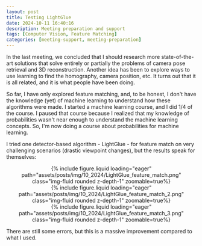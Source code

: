 ```yaml
---
layout: post
title: Testing LightGlue
date: 2024-10-11 16:40:16
description: Meeting preparation and support
tags: [Computer Vision, Feature Matching]
categories: [meeting-support, meeting-preparation]
---
```


In the last meeting, we concluded that I should research more state-of-the-art solutions that solve entirely or partially the problems of camera pose retrieval and 3D reconstruction. Another idea has been to explore ways to use learning to find the homography, camera position, etc. It turns out that it is all related, and it is what people have been doing.

So far, I have only explored feature matching, and, to be honest, I don't have the knowledge (yet) of machine learning to understand how these algorithms were made. I started a machine learning course, and I did 1/4 of the course. I paused that course because I realized that my knowledge of probabilities wasn't near enough to understand the machine learning concepts. So, I'm now doing a course about probabilities for machine learning.

I tried one detector-based algorithm - LightGlue - for feature match on very challenging scenarios (drastic viewpoint changes), but the results speak for themselves:

<div class="col-sm mt-3 mt-md-0" style="text-align: center">
{% include figure.liquid loading="eager" path="assets/posts/img/10_2024/LightGlue_feature_match.png" class="img-fluid rounded z-depth-1" zoomable=true%}
</div>

<div class="col-sm mt-3 mt-md-0" style="text-align: center">
{% include figure.liquid loading="eager" path="assets/posts/img/10_2024/LightGlue_feature_match_2.png" class="img-fluid rounded z-depth-1" zoomable=true%}
</div>

<div class="col-sm mt-3 mt-md-0" style="text-align: center">
{% include figure.liquid loading="eager" path="assets/posts/img/10_2024/LightGlue_feature_match_3.png" class="img-fluid rounded z-depth-1" zoomable=true%}
</div>


There are still some errors, but this is a massive improvement compared to what I used.